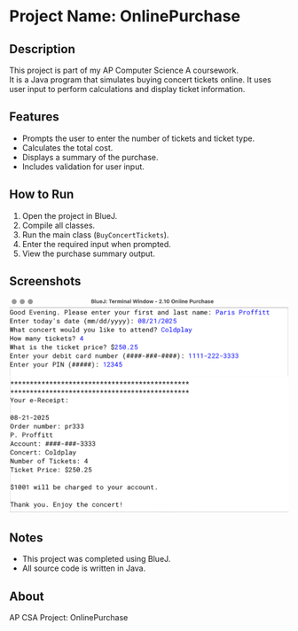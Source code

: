 # Project Name: OnlinePurchase

## Description
This project is part of my AP Computer Science A coursework.  
It is a Java program that simulates buying concert tickets online. It uses user input to perform calculations and display ticket information.

## Features
- Prompts the user to enter the number of tickets and ticket type.
- Calculates the total cost.
- Displays a summary of the purchase.
- Includes validation for user input.

## How to Run
1. Open the project in BlueJ.
2. Compile all classes.
3. Run the main class (`BuyConcertTickets`).
4. Enter the required input when prompted.
5. View the purchase summary output.

## Screenshots
![ConcertTickets Screenshot 1](ConcertTicketsSS1.png)
![ConcertTickets Screenshot 2](ConcertTicketsSS2.png)

## Notes
- This project was completed using BlueJ.
- All source code is written in Java.

## About
AP CSA Project: OnlinePurchase
